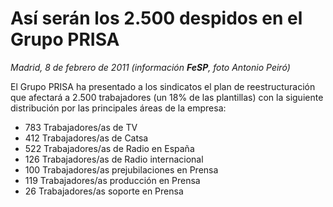 # Así serán los 2.500 despidos en el Grupo PRISA

*Madrid, 8 de febrero de 2011 (información **FeSP**, foto Antonio Peiró)*

El Grupo PRISA ha presentado a los sindicatos el plan de reestructuración que afectará a 2.500 trabajadores (un 18% de las plantillas) con la siguiente distribución por las principales áreas de la empresa:

- 783 Trabajadores/as de TV
- 412 Trabajadores/as de Catsa
- 522 Trabajadores/as de Radio en España
- 126 Trabajadores/as de Radio internacional
- 100 Trabajadores/as prejubilaciones en Prensa
- 119 Trabajadores/as producción en Prensa
- 26 Trabajadores/as soporte en Prensa
